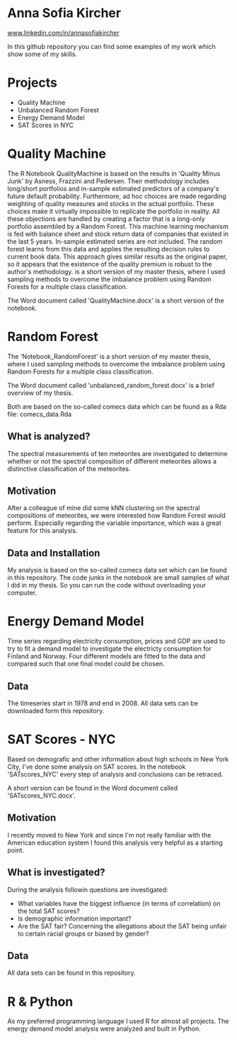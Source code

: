 # Anna Sofia Kircher
www.linkedin.com/in/annasofiakircher

In this github repository you can find some examples of my work which show some of my skills.

# Projects
* Quality Machine
* Unbalanced Random Forest
* Energy Demand Model
* SAT Scores in NYC

# Quality Machine
The R Notebook QualityMachine is based on the results in 'Quality Minus Junk' by Asness, Frazzini and Pedersen. Their methodology includes long/short portfolios and in-sample estimated predictors of a company's future default probability. Furthermore, ad hoc choices are made regarding weighting of quality measures and stocks in the actual portfolio. These choices make it virtually impossible to replicate the portfolio in reality. All these objections are handled by creating a factor that is a long-only portfolio assembled by a Random Forest. This machine learning mechanism is fed with balance sheet and stock return data of companies that existed in the last 5 years. In-sample estimated series are not included. The random forest learns from this data and applies the resulting decision rules to current book data. This approach gives similar results as the original paper, so it appears that the existence of the quality premium is robust to the author's methodology. is a short version of my master thesis, where I used sampling methods to overcome the imbalance problem using Random Forests for a multiple class classification.

The Word document called 'QualityMachine.docx' is a short version of the notebook.

# Random Forest
The 'Notebook_RandomForest' is a short version of my master thesis, where I used sampling methods to overcome the imbalance problem using Random Forests for a multiple class classification.

The Word document called 'unbalanced_random_forest.docx' is a brief overview of my thesis.

Both are based on the so-called comecs data which can be found as a Rda file: comecs_data.Rda

## What is analyzed?
The spectral measurements of ten meteorites are investigated to determine whether or not the spectral composition of different meteorites allows a distinctive classification of the meteorites.

## Motivation
After a colleague of mine did some kNN clustering on the spectral compositions of meteorites, we were interested how Random Forest would perform. Especially regarding the variable importance, which was a great feature for this analysis.

## Data and Installation
My analysis is based on the so-called comecs data set which can be found in this repository. The code junks in the notebook are small samples of what I did in my thesis. So you can run the code without overloading your computer.

# Energy Demand Model
Time series regarding electricity consumption, prices and GDP are used to try to fit a demand model to investigate the electricty consumption for Finland and Norway.
Four different models are fitted to the data and compared such that one final model could be chosen.

## Data
The timeseries start in 1978 and end in 2008. All data sets can be downloaded form this repository.

# SAT Scores - NYC
Based on demografic and other information about high schools in New York City, I've done some analysis on SAT scores. In the notebook 'SATscores_NYC' every step of analysis and conclusions can be retraced. 

A short version can be found in the Word document called 'SATscores_NYC.docx'.

## Motivation
I recently moved to New York and since I'm not really familiar with the American education system I found this analysis very helpful as a starting point. 

## What is investigated?
During the analysis followin questions are investigated:
* What variables have the biggest influence (in terms of correlation) on the total SAT scores?
* Is demographic information important?
* Are the SAT fair? Concerning the allegations about the SAT being unfair to certain racial groups or biased by gender?

## Data
All data sets can be found in this repository.

# R & Python
As my preferred programming language I used R for almost all projects. The energy demand model analysis were analyzed and built in Python.
